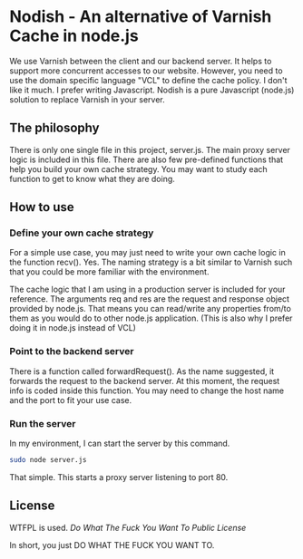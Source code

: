 Nodish - An alternative of Varnish Cache in node.js
=================================

We use Varnish between the client and our backend server. It helps to support more concurrent accesses to our website. However, you need to use the domain specific language "VCL" to define the cache policy. I don't like it much. I prefer writing Javascript. Nodish is a pure Javascript (node.js) solution to replace Varnish in your server.

## The philosophy

There is only one single file in this project, server.js. The main proxy server logic is included in this file. There are also few pre-defined functions that help you build your own cache strategy. You may want to study each function to get to know what they are doing.

## How to use

### Define your own cache strategy

For a simple use case, you may just need to write your own cache logic in the function recv(). Yes. The naming strategy is a bit similar to Varnish such that you could be more familiar with the environment.

The cache logic that I am using in a production server is included for your reference. The arguments req and res are the request and response object provided by node.js. That means you can read/write any properties from/to them as you would do to other node.js application. (This is also why I prefer doing it in node.js instead of VCL)

### Point to the backend server

There is a function called forwardRequest(). As the name suggested, it forwards the request to the backend server. At this moment, the request info is coded inside this function. You may need to change the host name and the port to fit your use case.

### Run the server

In my environment, I can start the server by this command.

```bash
sudo node server.js
```

That simple. This starts a proxy server listening to port 80.

## License

WTFPL is used. _Do What The Fuck You Want To Public License_

In short, you just DO WHAT THE FUCK YOU WANT TO.